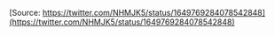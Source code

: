 [Source: https://twitter.com/NHMJK5/status/1649769284078542848](https://twitter.com/NHMJK5/status/1649769284078542848)
